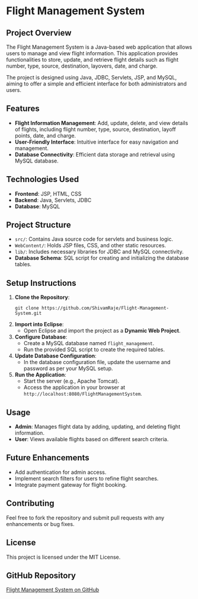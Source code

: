 <!DOCTYPE html>
<html lang="en">
<head>
    <meta charset="UTF-8">
    <meta name="viewport" content="width=device-width, initial-scale=1.0">
<!--     <title>Flight Management System</title> -->
</head>
<body>

<h1>Flight Management System</h1>

<h2>Project Overview</h2>
<p>The Flight Management System is a Java-based web application that allows users to manage and view flight information. This application provides functionalities to store, update, and retrieve flight details such as flight number, type, source, destination, layovers, date, and charge.</p>
<p>The project is designed using Java, JDBC, Servlets, JSP, and MySQL, aiming to offer a simple and efficient interface for both administrators and users.</p>

<h2>Features</h2>
<ul>
    <li><strong>Flight Information Management</strong>: Add, update, delete, and view details of flights, including flight number, type, source, destination, layoff points, date, and charge.</li>
    <li><strong>User-Friendly Interface</strong>: Intuitive interface for easy navigation and management.</li>
    <li><strong>Database Connectivity</strong>: Efficient data storage and retrieval using MySQL database.</li>
</ul>

<h2>Technologies Used</h2>
<ul>
    <li><strong>Frontend</strong>: JSP, HTML, CSS</li>
    <li><strong>Backend</strong>: Java, Servlets, JDBC</li>
    <li><strong>Database</strong>: MySQL</li>
</ul>

<h2>Project Structure</h2>
<ul>
    <li><code>src/</code>: Contains Java source code for servlets and business logic.</li>
    <li><code>WebContent/</code>: Holds JSP files, CSS, and other static resources.</li>
    <li><code>lib/</code>: Includes necessary libraries for JDBC and MySQL connectivity.</li>
    <li><strong>Database Schema</strong>: SQL script for creating and initializing the database tables.</li>
</ul>

<h2>Setup Instructions</h2>
<ol>
    <li><strong>Clone the Repository</strong>:
        <pre><code>git clone https://github.com/ShivamRaje/Flight-Management-System.git</code></pre>
    </li>
    <li><strong>Import into Eclipse</strong>:
        <ul>
            <li>Open Eclipse and import the project as a <strong>Dynamic Web Project</strong>.</li>
        </ul>
    </li>
    <li><strong>Configure Database</strong>:
        <ul>
            <li>Create a MySQL database named <code>flight_management</code>.</li>
            <li>Run the provided SQL script to create the required tables.</li>
        </ul>
    </li>
    <li><strong>Update Database Configuration</strong>:
        <ul>
            <li>In the database configuration file, update the username and password as per your MySQL setup.</li>
        </ul>
    </li>
    <li><strong>Run the Application</strong>:
        <ul>
            <li>Start the server (e.g., Apache Tomcat).</li>
            <li>Access the application in your browser at <code>http://localhost:8080/FlightManagementSystem</code>.</li>
        </ul>
    </li>
</ol>

<h2>Usage</h2>
<ul>
    <li><strong>Admin</strong>: Manages flight data by adding, updating, and deleting flight information.</li>
    <li><strong>User</strong>: Views available flights based on different search criteria.</li>
</ul>

<h2>Future Enhancements</h2>
<ul>
    <li>Add authentication for admin access.</li>
    <li>Implement search filters for users to refine flight searches.</li>
    <li>Integrate payment gateway for flight booking.</li>
</ul>

<h2>Contributing</h2>
<p>Feel free to fork the repository and submit pull requests with any enhancements or bug fixes.</p>

<h2>License</h2>
<p>This project is licensed under the MIT License.</p>

<h2>GitHub Repository</h2>
<p><a href="https://github.com/ShivamRaje/Flight-Management-System.git" target="_blank">Flight Management System on GitHub</a></p>

</body>
</html>
